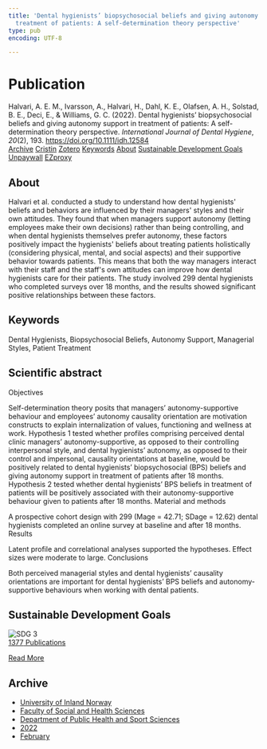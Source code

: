 ```yaml
---
title: 'Dental hygienists’ biopsychosocial beliefs and giving autonomy support in
  treatment of patients: A self-determination theory perspective'
type: pub
encoding: UTF-8

---
```

<h1>Publication</h1>
<article id="csl-bib-container-ZBHN2J5P" class="csl-bib-container">
  <div class="csl-bib-body"> <div class="csl-entry">Halvari, A. E. M., Ivarsson, A., Halvari, H., Dahl, K. E., Olafsen, A. H., Solstad, B. E., Deci, E., &#38; Williams, G. C. (2022). Dental hygienists’ biopsychosocial beliefs and giving autonomy support in treatment of patients: A self-determination theory perspective. <i>International Journal of Dental Hygiene</i>, <i>20</i>(2), 193. <a href="https://doi.org/10.1111/idh.12584">https://doi.org/10.1111/idh.12584</a></div> </div>
  <div class="csl-bib-buttons">
    <a href="#taxonomy-article-ZBHN2J5P" alt="archive" class="csl-bib-button">Archive</a>
    <a href="https://app.cristin.no/results/show.jsf?id=2005338" alt="Cristin" class="csl-bib-button">Cristin</a>
    <a href="http://zotero.org/groups/5881554/items/ZBHN2J5P" alt="Zotero" class="csl-bib-button">Zotero</a>
    <a href="#keywords-article-ZBHN2J5P" alt="keywords" class="csl-bib-button">Keywords</a>
    <a href="#about-article-ZBHN2J5P" alt="about_pub" class="csl-bib-button">About</a>
    <a href="#sdg-article-ZBHN2J5P" alt="sdg" class="csl-bib-button">Sustainable Development Goals</a>
    <a href="https://onlinelibrary.wiley.com/doi/pdfdirect/10.1111/idh.12584" alt="Unpaywall" class="csl-bib-button">Unpaywall</a>
    <a href="https://onlinelibrary.wiley.com/doi/pdfdirect/10.1111/idh.12584" alt="EZproxy" class="csl-bib-button">EZproxy</a>
  </div>
  <div id="csl-bib-meta-container-ZBHN2J5P"></div>
</article>
<div id="csl-bib-meta-ZBHN2J5P" class="csl-bib-meta">
  <article id="about-article-ZBHN2J5P" class="about_pub-article">
    <h1>About</h1>
    Halvari et al. conducted a study to understand how dental hygienists' beliefs and behaviors are influenced by their managers' styles and their own attitudes. They found that when managers support autonomy (letting employees make their own decisions) rather than being controlling, and when dental hygienists themselves prefer autonomy, these factors positively impact the hygienists' beliefs about treating patients holistically (considering physical, mental, and social aspects) and their supportive behavior towards patients. This means that both the way managers interact with their staff and the staff's own attitudes can improve how dental hygienists care for their patients. The study involved 299 dental hygienists who completed surveys over 18 months, and the results showed significant positive relationships between these factors.
  </article>
  <article id="keywords-article-ZBHN2J5P" class="keywords-article">
    <h1>Keywords</h1>
    Dental Hygienists, Biopsychosocial Beliefs, Autonomy Support, Managerial Styles, Patient Treatment
  </article>
  <article id="abstract-article-ZBHN2J5P" class="abstract-article">
    <h1>Scientific abstract</h1>
    Objectives 
 
Self-determination theory posits that managers’ autonomy-supportive behaviour and employees’ autonomy causality orientation are motivation constructs to explain internalization of values, functioning and wellness at work. Hypothesis 1 tested whether profiles comprising perceived dental clinic managers’ autonomy-supportive, as opposed to their controlling interpersonal style, and dental hygienists’ autonomy, as opposed to their control and impersonal, causality orientations at baseline, would be positively related to dental hygienists’ biopsychosocial (BPS) beliefs and giving autonomy support in treatment of patients after 18 months. Hypothesis 2 tested whether dental hygienists’ BPS beliefs in treatment of patients will be positively associated with their autonomy-supportive behaviour given to patients after 18 months. 
Material and methods 
 
A prospective cohort design with 299 (Mage = 42.71; SDage = 12.62) dental hygienists completed an online survey at baseline and after 18 months. 
Results 
 
Latent profile and correlational analyses supported the hypotheses. Effect sizes were moderate to large. 
Conclusions 
 
Both perceived managerial styles and dental hygienists’ causality orientations are important for dental hygienists’ BPS beliefs and autonomy-supportive behaviours when working with dental patients.
  </article>
  <article id="sdg-article-ZBHN2J5P" class="sdg-article">
    <h1>Sustainable Development Goals</h1>
    <div class="sdg-container"><div id="sdg3" class="sdg">
        <img src="{{< params subfolder >}}images/sdg/sdg03_en.png" class="image" alt="SDG 3">
        <div class="sdg-overlay">
          <a href="{{< params subfolder >}}en/archive/?sdg=3#archive" class="sdg-publication-count"><span>1377</span> Publications</a>
          <p><a href="https://sdgs.un.org/goals/goal3" class="sdg-read-more">Read More</a></p>
        </div>
      </div></div>
  </article>
  <article id="taxonomy-article-ZBHN2J5P" class="taxonomy-article">
    <h1>Archive</h1>
    <ul>
      <li><a href="{{< params subfolder >}}en/archive/?key=3DCRN523">University of Inland Norway</a></li>
      <li><a href="{{< params subfolder >}}en/archive/?key=IDKFS3MX">Faculty of Social and Health Sciences</a></li>
      <li><a href="{{< params subfolder >}}en/archive/?key=FJXE3Z8X">Department of Public Health and Sport Sciences</a></li>
      <li><a href="{{< params subfolder >}}en/archive/?key=P2L6JC54">2022</a></li>
      <li><a href="{{< params subfolder >}}en/archive/?key=4I3PK4XQ">February</a></li>
    </ul>
  </article>
</div>
